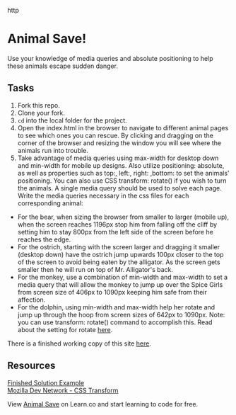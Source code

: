 http

# Animal Save!

Use your knowledge of media queries and absolute positioning to help these animals escape sudden danger.

## Tasks

1. Fork this repo.
2. Clone your fork.
3. `cd` into the local folder for the project.
4. Open the index.html in the browser to navigate to different animal pages to see which ones you can rescue. By clicking and dragging on the corner of the browser and resizing the window you will see where the animals run into trouble.
5. Take advantage of media queries using max-width for desktop down and min-width for mobile up designs. Also utilize positioning: absolute, as well as properties such as top:, left:, right: ,bottom: to set the animals' positioning. You can also use CSS transform: rotate() if you wish to turn the animals. A single media query should be used to solve each page.  
Write the media queries necessary in the css files for each corresponding animal:  
  * For the bear, when sizing the browser from smaller to larger (mobile up), when the screen reaches 1196px stop him from falling off the cliff by setting him to stay 800px from the left side of the screen before he reaches the edge.
  * For the ostrich, starting with the screen larger and dragging it smaller (desktop down) have the ostrich jump upwards 100px closer to the top of the screen to avoid being eaten by the alligator. As the screen gets smaller then he will run on top of Mr. Alligator's back.
  * For the monkey, use a combination of min-width and max-width to set a media query that will allow the monkey to jump up over the Spice Girls from screen size of 406px to 1090px keeping him safe from their affection.
  * For the dolphin, using min-width and max-width help her rotate and jump up through the hoop from screen sizes of 642px to 1090px. Note: you can use transform: rotate() command to accomplish this. Read about the setting for rotate [here](https://developer.mozilla.org/en-US/docs/Web/CSS/transform).

 There is a finished working copy of this site [here](http://learn-co-curriculum.github.io/animal-save/).

## Resources

[Finished Solution Example](http://learn-co-curriculum.github.io/animal-save/)  
[Mozilla Dev Network - CSS Transform](https://developer.mozilla.org/en-US/docs/Web/CSS/transform)

<p class='util--hide'>View <a href='https://learn.co/lessons/animal-save'>Animal Save</a> on Learn.co and start learning to code for free.</p>
